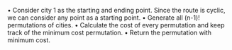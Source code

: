 •	Consider city 1 as the starting and ending point. Since the route is cyclic, we can consider any point as a starting point.
•	Generate all (n-1)! permutations of cities.
•	Calculate the cost of every permutation and keep track of the minimum cost permutation.
•	Return the permutation with minimum cost.

